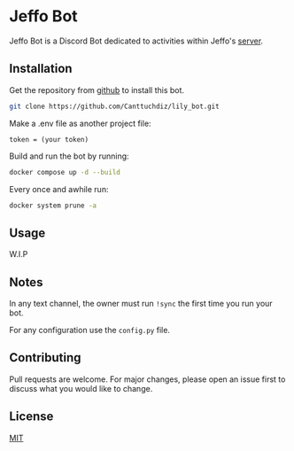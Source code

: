 # Jeffo Bot

Jeffo Bot is a Discord Bot dedicated to activities within Jeffo's [server](discord.gg/jeffo).

## Installation

Get the repository from [github](https://github.com/) to install this bot.
```bash
git clone https://github.com/Canttuchdiz/lily_bot.git
```

Make a .env file as another project file:
```
token = (your token)
```

Build and run the bot by running:
```bash
docker compose up -d --build
```

Every once and awhile run:
```bash
docker system prune -a
```

## Usage

W.I.P

## Notes

In any text channel, the owner must run ``!sync`` the first time you run
your bot.

For any configuration use the ``config.py`` file.

## Contributing

Pull requests are welcome. For major changes, please open an issue first
to discuss what you would like to change.

## License

[MIT](https://choosealicense.com/licenses/mit/)
